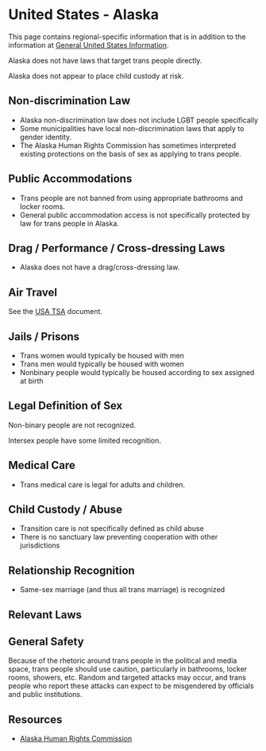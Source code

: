 # United States - Alaska

This page contains regional-specific information that is in addition to
the information at [General United States
Information](notes/usa-general.md).

Alaska does not have laws that target trans people directly.

Alaska does not appear to place child custody at risk.

## Non-discrimination Law

 * Alaska non-discrimination law does not include LGBT people specifically
 * Some municipalities have local non-discrimination laws that apply to
   gender identity.
 * The Alaska Human Rights Commission has sometimes interpreted existing
   protections on the basis of sex as applying to trans people.

## Public Accommodations

 * Trans people are not banned from using appropriate bathrooms and locker
   rooms.
 * General public accommodation access is not specifically protected by law
   for trans people in Alaska.

## Drag / Performance / Cross-dressing Laws

 * Alaska does not have a drag/cross-dressing law.

## Air Travel

See the [USA TSA](notes/tsa.md) document.

## Jails / Prisons

 * Trans women would typically be housed with men
 * Trans men would typically be housed with women
 * Nonbinary people would typically be housed according to sex
   assigned at birth

## Legal Definition of Sex

Non-binary people are not recognized.

Intersex people have some limited recognition.

## Medical Care

 * Trans medical care is legal for adults and children.

## Child Custody / Abuse

 * Transition care is not specifically defined as child abuse
 * There is no sanctuary law preventing cooperation with other
   jurisdictions
 
## Relationship Recognition

 * Same-sex marriage (and thus all trans marriage) is recognized

## Relevant Laws

## General Safety

Because of the rhetoric around trans people in the political and media
space, trans people should use caution, particularly in bathrooms,
locker rooms, showers, etc.  Random and targeted attacks may occur, and
trans people who report these attacks can expect to be misgendered by
officials and public institutions.

## Resources

 * [Alaska Human Rights Commission](https://humanrights.alaska.gov/)
